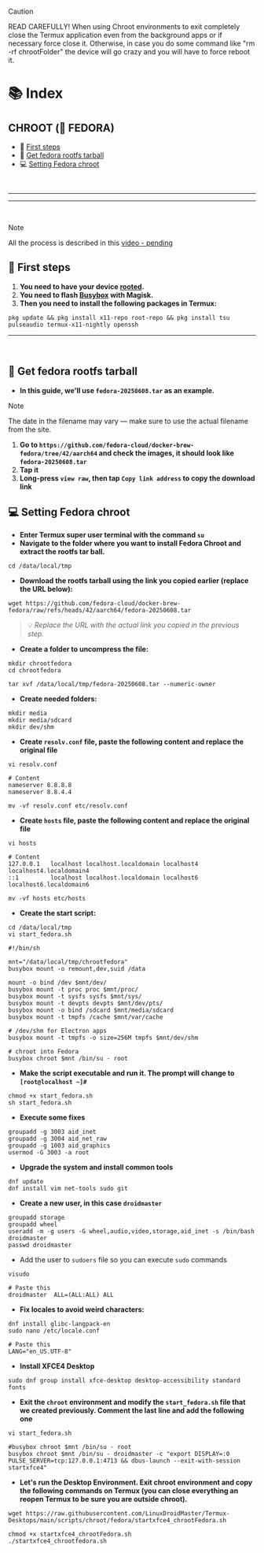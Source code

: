 > [!CAUTION]
> READ CAREFULLY! When using Chroot environments to exit completely close the Termux application even from the background apps or if necessary force close it. Otherwise, in case you do some command like "rm -rf chrootFolder" the device will go crazy and you will have to force reboot it.

# 📚 Index
## CHROOT (🔵 FEDORA)
* 🏁 [First steps](#first-steps-chroot)
* 🫚 [Get fedora rootfs tarball](#get-rootfs)
* 💻 [Setting Fedora chroot](#fedora-chroot)

<br>

---  
---  

<br>

> [!NOTE]  
> All the process is described in this [video - pending]()

## 🏁 First steps <a name=first-steps-chroot></a>


1. **You need to have your device <u>rooted</u>.**
2. **You need to flash [Busybox](https://github.com/Magisk-Modules-Alt-Repo/BuiltIn-BusyBox/releases) with Magisk.**
3. **Then you need to install the following packages in Termux:** 
```
pkg update && pkg install x11-repo root-repo && pkg install tsu pulseaudio termux-x11-nightly openssh
```

---  
<br>

## 🫚 Get fedora rootfs tarball <a name=get-rootfs></a>

- **In this guide, we'll use `fedora-20250608.tar` as an example.**
> [!NOTE]  
> The date in the filename may vary — make sure to use the actual filename from the site.

1. **Go to `https://github.com/fedora-cloud/docker-brew-fedora/tree/42/aarch64` and check the images, it should look like `fedora-20250608.tar`**
2. **Tap it**
3. **Long-press `view raw`, then tap `Copy link address` to copy the download link**

## 💻 Setting Fedora chroot <a name=fedora-chroot></a>
- **Enter Termux super user terminal with the command `su`**
- **Navigate to the folder where you want to install Fedora Chroot and extract the rootfs tar ball.**
```
cd /data/local/tmp
```
- **Download the rootfs tarball using the link you copied earlier (replace the URL below):**  
```
wget https://github.com/fedora-cloud/docker-brew-fedora/raw/refs/heads/42/aarch64/fedora-20250608.tar
```
> 💡 *Replace the URL with the actual link you copied in the previous step.*

- **Create a folder to uncompress the file:**
```
mkdir chrootfedora
cd chrootfedora

tar xvf /data/local/tmp/fedora-20250608.tar --numeric-owner
```

- **Create needed folders:**
```
mkdir media
mkdir media/sdcard
mkdir dev/shm
```

- **Create `resolv.conf` file, paste the following content and replace the original file**
```
vi resolv.conf
```
```
# Content
nameserver 8.8.8.8
nameserver 8.8.4.4
```
```
mv -vf resolv.conf etc/resolv.conf
```

- **Create `hosts` file, paste the following content and replace the original file**
```
vi hosts
```
```
# Content
127.0.0.1   localhost localhost.localdomain localhost4 localhost4.localdomain4
::1         localhost localhost.localdomain localhost6 localhost6.localdomain6
```
```
mv -vf hosts etc/hosts
```

- **Create the start script:**
```
cd /data/local/tmp
vi start_fedora.sh
```
```
#!/bin/sh

mnt="/data/local/tmp/chrootfedora"
busybox mount -o remount,dev,suid /data

mount -o bind /dev $mnt/dev/
busybox mount -t proc proc $mnt/proc/
busybox mount -t sysfs sysfs $mnt/sys/
busybox mount -t devpts devpts $mnt/dev/pts/
busybox mount -o bind /sdcard $mnt/media/sdcard
busybox mount -t tmpfs /cache $mnt/var/cache

# /dev/shm for Electron apps
busybox mount -t tmpfs -o size=256M tmpfs $mnt/dev/shm

# chroot into Fedora
busybox chroot $mnt /bin/su - root
```

- **Make the script executable and run it. The prompt will change to `[root@localhost ~]#`**

```
chmod +x start_fedora.sh
sh start_fedora.sh
```
- **Execute some fixes**
```
groupadd -g 3003 aid_inet
groupadd -g 3004 aid_net_raw
groupadd -g 1003 aid_graphics
usermod -G 3003 -a root
```

- **Upgrade the system and install common tools**
```
dnf update
dnf install vim net-tools sudo git
```

- **Create a new user, in this case `droidmaster`**
```
groupadd storage
groupadd wheel
useradd -m -g users -G wheel,audio,video,storage,aid_inet -s /bin/bash droidmaster
passwd droidmaster
```

- Add the user to `sudoers` file so you can execute `sudo` commands
```
visudo
```
```
# Paste this 
droidmaster  ALL=(ALL:ALL) ALL
```

- **Fix locales to avoid weird characters:**
```
dnf install glibc-langpack-en
sudo nano /etc/locale.conf
```
```
# Paste this 
LANG="en_US.UTF-8"
```

- **Install XFCE4 Desktop**
```
sudo dnf group install xfce-desktop desktop-accessibility standard fonts
```

- **Exit the `chroot` environment and modify the `start_fedora.sh` file that we created previously. Comment the last line and add the following one**

```
vi start_fedora.sh

#busybox chroot $mnt /bin/su - root
busybox chroot $mnt /bin/su - droidmaster -c "export DISPLAY=:0 PULSE_SERVER=tcp:127.0.0.1:4713 && dbus-launch --exit-with-session startxfce4"
```

- **Let's run the Desktop Environment. Exit chroot environment and copy the following commands on Termux (you can close everything an reopen Termux to be sure you are outside chroot).** 
```
wget https://raw.githubusercontent.com/LinuxDroidMaster/Termux-Desktops/main/scripts/chroot/fedora/startxfce4_chrootFedora.sh 

chmod +x startxfce4_chrootFedora.sh
./startxfce4_chrootfedora.sh
```
